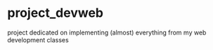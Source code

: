 # project_devweb

project dedicated on implementing (almost) everything from my web development classes